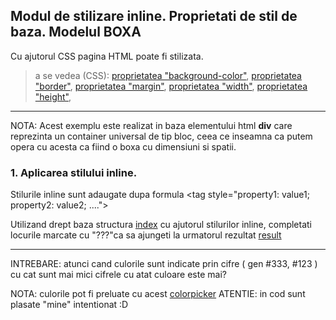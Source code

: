 
## Modul de stilizare inline. Proprietati de stil de baza. Modelul BOXA

Cu ajutorul CSS pagina HTML poate fi stilizata. 

> a se vedea (CSS):
[proprietatea "background-color"](http://htmlbook.ru/css/background-color),
[proprietatea "border"](http://htmlbook.ru/css/border),
[proprietatea "margin"](http://htmlbook.ru/css/margin),
[proprietatea "width"](http://htmlbook.ru/css/width),
[proprietatea "height"](http://htmlbook.ru/css/height),




---

NOTA: Acest exemplu este realizat in baza elementului html **div** care reprezinta un container universal de tip bloc, ceea ce inseamna ca putem opera cu acesta ca fiind o boxa cu dimensiuni si spatii. 

### 1. Aplicarea stilului inline.
Stilurile inline sunt adaugate dupa formula &lt;tag style="property1: value1; property2: value2; ...."&gt;

Utilizand drept baza structura [index](./index.html) cu ajutorul stilurilor inline, completati locurile marcate cu "???"ca sa ajungeti la urmatorul rezultat 
[result](./result.png)


---
INTREBARE: atunci cand culorile sunt indicate prin cifre ( gen #333, #123 ) cu cat sunt mai mici cifrele cu atat culoare este mai?

NOTA: culorile pot fi preluate cu acest [colorpicker](https://www.w3schools.com/colors/colors_picker.asp)
ATENTIE: in cod sunt plasate "mine" intentionat :D